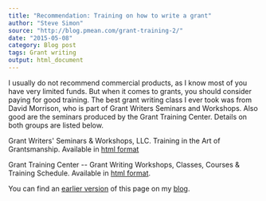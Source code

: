 ```yaml
---
title: "Recommendation: Training on how to write a grant"
author: "Steve Simon"
source: "http://blog.pmean.com/grant-training-2/"
date: "2015-05-08"
category: Blog post
tags: Grant writing
output: html_document
---
```


I usually do not recommend commercial products, as I know most of you have very limited funds. But when it comes to grants, you should consider paying for good training. The best grant writing class I ever took was from David Morrison, who is part of Grant Writers Seminars and Workshops. Also good are the seminars produced by the Grant Training Center. Details on both groups are listed below.

<!---More--->

Grant Writers' Seminars & Workshops, LLC. Training in the Art of Grantsmanship. Available in [html format][gws1]

Grant Training Center -- Grant Writing Workshops, Classes, Courses & Training Schedule. Available in [html format][gtc1].

You can find an [earlier version][sim1] of this page on my [blog][sim2].

[sim1]: http://blog.pmean.com/grant-training/
[sim2]: http://blog.pmean.com

[gws1]: http://www.grantcentral.com/
[gtc1]: http://granttrainingcenter.com/
